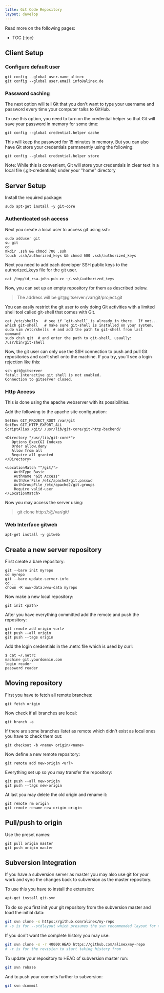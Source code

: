 ```yaml
---
title: Git Code Repository
layout: develop
---
```


Read more on the following pages:

* TOC
{:toc}


Client Setup
-------------------------------------------------

### Configure default user

    git config --global user.name alinex
    git config --global user.email info@alinex.de

### Password caching

The next option will tell Git that you don't want to type your username and
password every time your computer talks to GitHub.

To use this option, you need to turn on the credential helper so that Git will
save your password in memory for some time:

    git config --global credential.helper cache

This will keep the password for 15 minutes in memory.
But you can also have Git store your credentials permanently using the following:

    git config --global credential.helper store

Note: While this is convenient, Git will store your credentials in clear text
in a local file (.git-credentials) under your "home" directory


Server Setup
--------------------------------------------------

Install the required package:

    sudo apt-get install -y git-core

### Authenticated ssh access

Next you create a local user to access git using ssh:

    sudo adduser git
    su git
    cd
    mkdir .ssh && chmod 700 .ssh
    touch .ssh/authorized_keys && chmod 600 .ssh/authorized_keys

Next you need to add each developer SSH public keys to the authorized_keys file
for the git user.

    cat /tmp/id_rsa.john.pub >> ~/.ssh/authorized_keys

Now, you can set up an empty repository for them as described below.

> The address will be git@gitserver:/var/git/project.git

You can easily restrict the git user to only doing Git activities with a limited
shell tool called git-shell that comes with Git.

    cat /etc/shells   # see if `git-shell` is already in there.  If not...
    which git-shell   # make sure git-shell is installed on your system.
    sudo vim /etc/shells  # and add the path to git-shell from last command
    sudo chsh git  # and enter the path to git-shell, usually: /usr/bin/git-shell

Now, the git user can only use the SSH connection to push and pull Git repositories
and can’t shell onto the machine. If you try, you’ll see a login rejection like this:

    ssh git@gitserver
    fatal: Interactive git shell is not enabled.
    Connection to gitserver closed.

### Http Access

This is done using the apache webserver with its possibilities.

Add the following to the apache site configuration:

    SetEnv GIT_PROJECT_ROOT /var/git
    SetEnv GIT_HTTP_EXPORT_ALL
    ScriptAlias /git/ /usr/lib/git-core/git-http-backend/

    <Directory "/usr/lib/git-core*">
       Options ExecCGI Indexes
       Order allow,deny
       Allow from all
       Require all granted
    </Directory>

    <LocationMatch "^/git/">
        AuthType Basic
        AuthName "Git Access"
        AuthUserFile /etc/apache2/git.passwd
        AuthGroupFile /etc/apache2/git.groups
        Require valid-user
    </LocationMatch>

Now you may access the server using:

> git clone http://<user>:<pass>@<server>/var/git/<repo>

### Web Interface gitweb

    apt-get install -y gitweb



Create a new server repository
-------------------------------------------------

First create a bare repository:

    git --bare init myrepo
    cd myrepo
    git --bare update-server-info
    cd ..
    chown -R www-data:www-data myrepo

Now make a new local repository:

    git init <path>

After you have everything committed add the remote and push the repository:

    git remote add origin <url>
    git push --all origin
    git push --tags origin

Add the login credentials in the .netrc file which is used by curl:

    $ cat ~/.netrc
    machine git.yourdomain.com
    login reader
    password reader


Moving repository
-------------------------------------------------

First you have to fetch all remote branches:

    git fetch origin

Now check if all branches are local:

    git branch -a

If there are some branches listet as remote which didn't exist as local ones
you have to check them out:

    git checkout -b <name> origin/<name>

Now define a new remote repository:

    git remote add new-origin <url>

Everything set up so you may transfer the repository:

    git push --all new-origin
    git push --tags new-origin

At last you may delete the old origin and rename it:

    git remote rm origin
    git remote rename new-origin origin


Pull/push to origin
-------------------------------------------------

Use the preset names:

    git pull origin master
    git push origin master


Subversion Integration
-------------------------------------------------
If you have a subversion server as master you may also use git for your work and
sync the changes back to subversion as the master repository.

To use this you have to install the extension:

``` bash
apt-get install git-svn
```

To do so you first init your git repository from the subversion master and load
the initial data:

``` bash
git svn clone -s https://github.com/alinex/my-repo
# -s is for --stdlayout which presumes the svn recommended layout for tags, trunk, and branches
```

If you don't want the complete history you may use:
``` bash
git svn clone -s -r 40000:HEAD https://github.com/alinex/my-repo
# -r is for the revision to start taking history from
```

To update your repository to HEAD of subversion master run:

``` bash
git svn rebase
```

And to push your commits further to subversion:

``` bash
git svn dcommit
```
